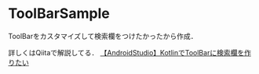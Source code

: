 # ToolBarSample
ToolBarをカスタマイズして検索欄をつけたかったから作成．


詳しくはQiitaで解説してる．
[【AndroidStudio】KotlinでToolBarに検索欄を作りたい](https://qiita.com/nokopi/items/569679f5d4baab466e79)

